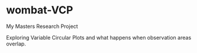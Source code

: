 wombat-VCP
==========

My Masters Research Project

Exploring Variable Circular Plots and what happens when observation areas overlap.